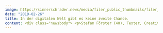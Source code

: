 ```yaml
---
image: https://sinnerschrader.news/media/filer_public_thumbnails/filer_public/e6/21/e62140d1-d057-4f3c-8032-2505cc066db5/700px_one_on_on_stefan_forster.png__480x288_q85_crop_subsampling-2_upscale.png
date: "2019-02-26"
title: In der digitalen Welt gibt es keine zweite Chance.
content: <div class="newsbody"> <p>Stefan Förster (40), Texter, Creative Director, fühlt sich in Mikrostrukturen wohl, pflegt seine Liebe zum Detail, lebt das Clean Desk Prinzip und mag es auch sonst am liebsten sehr aufgeräumt. Wäre er nicht bei SinnerSchrader, würde er vielleicht in einer Bibliothek arbeiten oder den lieben langen Tag Klaviersonaten schreiben.</p> <p><strong>Was glaubst du, wie Leute Inhalte entdecken? Und was ist für dich guter Content?</strong><br/> Menschen entdecken Inhalte ungefähr so, wie Wasser seinen Weg entdeckt. Und guter Content ist immer mit einem Mehrwert bzw. einem echten Nutzen verbunden. Idealerweise ist der Inhalt, so wie er sich darstellt, auch gleich noch auf seinen Nutzer optimiert. Dann merkt der Nutzer gar nicht, dass er da gerade etwas Schwieriges liest oder durch einen Prozess geführt wird – durch eine Art Trichter, an dessen Ende ein Click steht, ein Abo, ein Lead, ein "Ja" zu etwas. </p> <p><strong>Erzähl uns von dir, deiner Arbeit, was macht diese aus?</strong><br/> Ich arbeite u. a. im New Business Team, was deshalb eine spannende Aufgabe ist, weil man ständig am Anfang einer Begegnung steht. Man ist unberührt, ganz frei von allen Dingen, allen Reglements und schaut sich an&#58; Was liegt da Neues auf dem Tisch, was will jemand, was braucht jemand, was steckt hinter einer Frage (oder steckt vielleicht was ganz anderes dahinter). Dieses Herantasten macht meinen Job aus – und macht ihn sehr besonders.<br/> <br/> Andererseits sorge ich dafür, dass alle Genialitäten zusammenspielen, die hier in den einzelnen Disziplinen stecken, von Design über Technik über Strategie oder Data. Dass Produkte herauskommen, die von Menschen verstanden und darum täglich benutzt werden. Ich bin bei komplex gedachten Sachen eine Art Vereinfachungsfilter – das Onboarding einer App z. B., von einem guten Texter geschrieben, sorgt dafür, dass außer den Entwicklern auch noch ein paar andere Menschen sie verstehen und mit ihr vertraut werden. Es reizt mich einfach, mich auch mal dumm zu stellen, was andere ernst nehmen, zu hinterfragen das macht irre Spaß. <br/> <br/> Dazu kommt&#58; Die Art und Weise, wie ein digitales Produkt mit dir spricht, entscheidet zum Großteil darüber, wie du es findest, ob du es hasst oder liebst. Wenn du da die ersten drei Zeilen verkackst, ist gleich das ganze Produkt verhasst. Es gibt keine zweite Chance in der digitalen Welt. Diese Verantwortung zu spüren, hat ebenfalls ihren Reiz.</p> <p><strong>Was motiviert dich in deiner tägliche Arbeit?</strong> <br/> Zum einen die vielen superschlauen Leute aus allen Disziplinen um mich herum. Es ist einfach großartig, all diese sehr speziellen Menschen mit ihrem teilweise sehr speziellen Wissen kennen zu lernen und nutzen zu können. Und ich nehme gerne regelmäßig meine Brille ab, geh ganz nah ran und schaue auf die Arbeiten, als hätte ich sie noch nie gesehen. Es ist wichtig auf Null zurückgehen und wie der erste Mensch der Welt auf seine eigene Arbeit schauen!</p> <p><strong>Was sind die Anforderungen an den Job eines Texters/Copywriters?</strong><br/> Eine Zwei in Deutsch reicht, wir machen hier keine Spitzfedrigkeiten. Grundsätzlich sollte man digitale Produkte mitgestalten wollen – ein Job für Leute, die Lust haben, ganz "hands-on" in kleinen Teams zusammenzuarbeiten, die immer wieder, täglich oder im Wochenrythmus, Texte produzieren und wirklich auf die Straße bringen. Man sollte sich in Zusammenhänge reindenken können, optimieren wollen. Dabei kann man die Sache mit dem Text lernen, das muss man nicht schon alles wissen und intus haben – wir können trainieren und begleiten, niemand wird alleine gelassen, wir führen unsere Mitarbeiter und unterstützen sie dabei, das handwerkliche Wissen zu lernen.</p> <p><strong>Wenn man sich viel Mühe gemacht und immer wieder an Texten gefeilt hat, dann aber negatives Feedback kommt, wie reagierst du?</strong><br/> Feedback ist grundsätzlich immer gut, immer berechtigt und wichtig. Und wenn nötig werden eben die  Schreibfedern rausgeholt und alles wird geändert. Wir sind nicht hier, um uns zu verwirklichen, es geht um eine perfekte Dienstleistung. Im Zweifel sind die Texte dabei so gut gemacht, dass sie fast keine erkennbare Schreibcharakteristik haben. Die Meisterschaft ist, mit diesen wenigen Worten, die man auf kleinstem Platz auf dem Phone oder der Watch hat, das richtige Maß an Aufmerksamkeit zu generieren. Wenn dann diese Worte eine Marke spüren lassen, ist für mich Perfektion erreicht.</p> <p><strong>Wie misst du einen Erfolg deiner Arbeit?</strong><br/> Wenn das am Ende zu den Menschen vordringt, was wir uns für sie ausgedacht und gemacht haben. Wenn wir ihnen das erleichtern, was sie gerade machen müssen oder wollen. Es klingt echt nach dem Besten der 2000er, aber PayPal ist für mich einfach ein perfektes digitales Produkt. Es ist eine schmale, schöne Brücke hin zu dem, was ich machen will. Nichts steht im Weg, an alles ist gedacht – und im Hintergrund tobt der Datentornado.<br/> <br/> Wir alle wollen ja etwas benutzen, nicht weil es cool ist, sondern weil wir einen direkten Vorteil davon haben. Das digitale Produkt ist meistens etwas, was man gar nicht merkt, während ein physisches Produkt dick in der Welt steht. Ein Auto ist ein Statement, ein digitales Produkt ist der reine Nutzen. Wenn wir den zugänglich machen und Nutzern den Raum überlassen, zu agieren, dann sind wir am Ziel.</p> <p><strong>Top 5 Buchliste von Stefan</strong></p> <ul> <li>Silence, John Cage (Inspiration)</li> <li>Lolita, Vladimir Nabokov (Schreibstil)</li> <li>Fröhliche Wissenschaft, Friedrich Nietzsche (Ideenkraft)</li> <li>Tod des Vergil, Hermann Broch (Gegenteil von Microcopy)</li> <li>Microcopy – The Complete Guide, Kinnereth Yifrah (Besser werden)</li> </ul> <p><br/> Passende Jobs als Texter sind hier zu finden&#58; <a href="https&#58;//sinnerschrader.jobs/de/texter-wmx/" target="_blank">https&#58;//sinnerschrader.jobs/de/texter-wmx/</a></p> </div>
---
```


